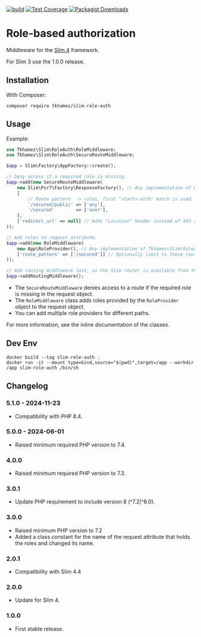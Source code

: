 [![build](https://github.com/tkhamez/slim-role-auth/workflows/test/badge.svg)](https://github.com/tkhamez/slim-role-auth/actions)
[![Test Coverage](https://api.codeclimate.com/v1/badges/72e1c7e619d44ccd001b/test_coverage)](https://codeclimate.com/github/tkhamez/slim-role-auth/test_coverage)
[![Packagist Downloads](https://img.shields.io/packagist/dt/tkhamez/slim-role-auth)](https://packagist.org/packages/tkhamez/slim-role-auth)

# Role-based authorization

Middleware for the [Slim 4](http://www.slimframework.com/) framework.

For Slim 3 use the 1.0.0 release.

## Installation

With Composer:

```
composer require tkhamez/slim-role-auth
```

## Usage

Example:

```php
use Tkhamez\Slim\RoleAuth\RoleMiddleware;
use Tkhamez\Slim\RoleAuth\SecureRouteMiddleware;

$app = Slim\Factory\AppFactory::create();

// Deny access if a required role is missing.
$app->add(new SecureRouteMiddleware(
    new Slim\Psr7\Factory\ResponseFactory(), // Any implementation of Psr\Http\Message\ResponseFactoryInterface.
    [
        // Route pattern  -> roles, first "starts-with" match is used.
        '/secured/public' => ['any'],
        '/secured'        => ['user'],
    ],
    ['redirect_url' => null] // Adds "Location" header instead of 403 status code if set.
));

// Add roles to request attribute.
$app->add(new RoleMiddleware(
    new App\RoleProvider(), // Any implementation of Tkhamez\Slim\RoleAuth\RoleProviderInterface.
    ['route_pattern' => ['/secured']] // Optionally limit to these routes.
));

// Add routing middleware last, so the Slim router is available from the request.
$app->addRoutingMiddleware();
```

- The `SecureRouteMiddleware` denies access to a route if the required role is missing in the request object.
- The `RoleMiddleware` class adds roles provided by the `RoleProvider` object to the request object.
- You can add multiple role providers for different paths.

For more information, see the inline documentation of the classes.

## Dev Env

```shell
docker build --tag slim-role-auth .
docker run -it --mount type=bind,source="$(pwd)",target=/app --workdir /app slim-role-auth /bin/sh
```

## Changelog

### 5.1.0 - 2024-11-23

- Compatibility with PHP 8.4.

### 5.0.0 - 2024-06-01

- Raised minimum required PHP version to 7.4.

### 4.0.0

- Raised minimum required PHP version to 7.3.

### 3.0.1

- Update PHP requirement to include version 8 (^7.2|^8.0).

### 3.0.0

- Raised minimum PHP version to 7.2
- Added a class constant for the name of the request attribute that holds the roles and changed its name.

### 2.0.1

- Compatibility with Slim 4.4

### 2.0.0

- Update for Slim 4.

### 1.0.0

- First stable release.
